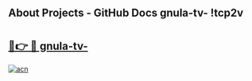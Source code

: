 ## About Projects - GitHub Docs gnula-tv- !tcp2v

# <h2><a href="https://andorid.site?title=gnula-tv-&ref=14PRO">🔗👉 🔴 gnula-tv-</a></h2>

[![acn](https://github.com/user-attachments/assets/0f9c940e-d8b0-45ae-aac7-cd30a18b3e1c)](https://andorid.site?title=gnula-tv-&ref=14PRO)


